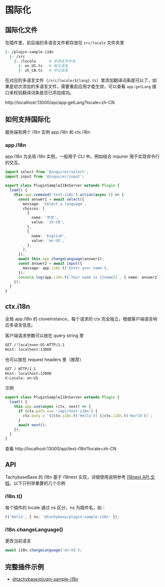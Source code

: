 # 国际化

## 国际化文件

在插件里，前后端的多语言文件都存放在 `src/locale` 文件夹里

<!-- TODO: 展示所有语言 -->

```bash
|- /plugin-sample-i18n
  |- /src
    |- /locale      # 多语言文件夹
      |- en_US.ts   # 英文语言
      |- zh_CN.ts   # 中文语言
```

在对应的多语言文件（`/src/locale/${lang}.ts`）里添加翻译词条就可以了，如果是初次添加的多语言文件，需要重启应用才能生效，可以查看 `app:getLang` 接口来校验翻译词条是否已添加成功。

http://localhost:13000/api/app:getLang?locale=zh-CN

## 如何支持国际化

服务端有两个 i18n 实例 app.i18n 和 ctx.i18n

### app.i18n

app.i18n 为全局 i18n 实例，一般用于 CLI 中。例如结合 inquirer 用于实现命令行的交互。

```ts
import select from '@inquirer/select';
import input from '@inquirer/input';

export class PluginSampleI18nServer extends Plugin {
  load() {
    this.app.command('test-i18n').action(async () => {
      const answer1 = await select({
        message: 'Select a language',
        choices: [
          {
            name: '中文',
            value: 'zh-CN',
          },
          {
            name: 'English',
            value: 'en-US',
          },
        ],
      });
      await this.app.changeLanguage(answer1);
      const answer2 = await input({
        message: app.i18n.t('Enter your name'),
      });
      console.log(app.i18n.t(`Your name is {{name}}`, { name: answer2 }));
    });
  }
}
```

## ctx.i18n

全局 app.i18n 的 cloneInstance，每个请求的 ctx 完全独立，根据客户端语言响应多语言信息。

客户端请求参数可以放在 query string 里

```bash
GET /?locale=en-US HTTP/1.1
Host: localhost:13000
```

也可以放在 request headers 里（推荐）

```bash
GET / HTTP/1.1
Host: localhost:13000
X-Locale: en-US
```

示例

```ts
export class PluginSampleI18nServer extends Plugin {
  load() {
    this.app.use(async (ctx, next) => {
      if (ctx.path === '/api/test-i18n') {
        ctx.body = `${ctx.i18n.t('Hello')} ${ctx.i18n.t('World')}`;
      }
      await next();
    });
  }
}
```

查看 http://localhost:13000/api/test-i18n?locale=zh-CN

## API

TachybaseBase 的 i18n 基于 i18next 实现，详细使用说明参考 [I18next API 文档](https://www.i18next.com/overview/api)，以下只列举重要的几个示例

### i18n.t()

每个插件的 locale 通过 ns 区分，ns 为插件名，如：

```ts
t('Hello', { ns: '@tachybase/plugin-sample-i18n' });
```

### i18n.changeLanguage()

更改当前语言

```ts
await i18n.changeLanguage('en-US');
```

## 完整插件示例

- [@tachybase/plugin-sample-i18n](#)